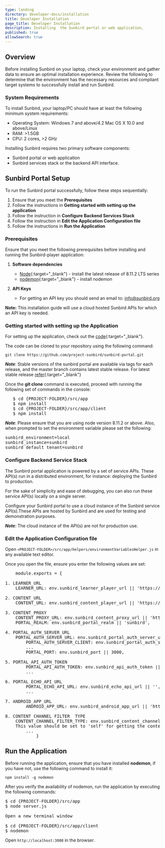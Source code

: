 ```yaml
---
type: landing
directory: developer-docs/installation
title: Developer Installation
page_title: Developer Installation
description: Installing  the Sunbird portal or web application, 
published: true
allowSearch: true
---
```


## Overview

Before installing Sunbird on your laptop, check your environment and gather data to ensure an optimal installation experience.
Review the following to determine that the environment has the necessary resources and compliant target systems to successfully install and run Sunbird.

### System Requirements

To install Sunbird, your laptop/PC should have at least the following minimum system requirements:

- Operating System: Windows 7 and above/4.2 Mac OS X 10.0 and above/Linux  
- RAM: >1.5GB
- CPU: 2 cores, >2 GHz

Installing Sunbird requires two primary software components:

- Sunbird portal or web application
- Sunbird services stack or the backend API interface. 

## Sunbird Portal Setup

To run the Sunbird portal successfully, follow these steps sequentially:

1. Ensure that you meet the **Prerequisites**
2. Follow the instructions in **Getting started with setting up the application**
3.  Follow the instruction in **Configure Backend Services Stack**
4. Follow the instruction in **Edit the Application Configuration file**
5. Follow the instructions in **Run the Application**

### Prerequisites

Ensure that you meet the following prerequisites before installing and running the Sunbird-player application:

1. **Software dependencies**
	
	* [Node](https://nodejs.org/en/download/){:target="_blank"} - install the latest release of 8.11.2 LTS series
	* [nodemon](https://www.npmjs.com/package/nodemon){:target="_blank"} - install nodemon

2. **API Keys** 

	* For getting an API key you should send an email to: info@sunbird.org

**Note:** This installation guide will use a cloud hosted Sunbird APIs for which an API key is needed.

### Getting started with setting up the Application 

For setting up the application, check out the [code](https://github.com/project-sunbird/sunbird-portal.git){:target="_blank"}. 

The code can be cloned to your repository using the following command:
    
    git clone https://github.com/project-sunbird/sunbird-portal.git

***Note***: Stable versions of the sunbird portal are available via tags for each release, and the master branch contains latest stable release. For latest stable release [refer](https://github.com/project-sunbird/sunbird-portal/){:target="_blank"}

Once the **git clone** command is executed, proceed with running the following set of commands in the console:

<pre>
   $ cd {PROJECT-FOLDER}/src/app
   $ npm install
   $ cd {PROJECT-FOLDER}/src/app/client
   $ npm install
</pre>

***Note***: Please ensure that you are using node version 8.11.2 or above. Also, when prompted to set the environment variable please set the following:

<pre>
sunbird_environment=local 
sunbird_instance=sunbird
sunbird_default_tenant=sunbird
</pre>

### Configure Backend Service Stack

The Sunbird portal application is powered by a set of service APIs. These API(s) run in a distributed environment, for instance: deploying the Sunbird to production.

For the sake of simplicity and ease of debugging, you can also run these service API(s) locally on a single server.

Configure your Sunbird portal to use a cloud instance of the Sunbird service API(s).These APIs are hosted by Sunbird and are used for testing and demonstration purposes. 

***Note***: The cloud instance of the API(s) are not for production use.

### Edit the Application Configuration file

Open `<PROJECT-FOLDER>/src/app/helpers/environmentVariablesHelper.js` in any available text editor. 

Once you open the file, ensure you enter the following values are set:
<pre>
    module.exports = {
        
1. LEARNER_URL   
	LEARNER_URL: env.sunbird_learner_player_url || 'https://staging.open-sunbird.org/api/',                    
      
2. CONTENT_URL
	CONTENT_URL: env.sunbird_content_player_url || 'https://staging.open-sunbird.org/api/',                   
        
3. CONTENT_PROXY  
	CONTENT_PROXY_URL: env.sunbird_content_proxy_url || 'https://staging.open-sunbird.org',                    
	PORTAL_REALM: env.sunbird_portal_realm || 'sunbird',
        
4. PORTAL_AUTH_SERVER_URL
	PORTAL_AUTH_SERVER_URL: env.sunbird_portal_auth_server_url || 'https://staging.open-sunbird.org/auth',     
        PORTAL_AUTH_SERVER_CLIENT: env.sunbird_portal_auth_server_client || "portal",
        ...
        PORTAL_PORT: env.sunbird_port || 3000,
        	
5. PORTAL_API_AUTH_TOKEN     
        PORTAL_API_AUTH_TOKEN: env.sunbird_api_auth_token || 'E-mail to: info@sunbird.org' for getting Auth-Token 
        ...
        
6. PORTAL_ECHO_API_URL
        PORTAL_ECHO_API_URL: env.sunbird_echo_api_url || '',                                                       
        ...
	
7. ANDROID_APP_URL
        ANDROID_APP_URL: env.sunbird_android_app_url || 'http://www.sunbird.org'   

8. CONTENT CHANNEL FILTER  TYPE
	CONTENT_CHANNEL_FILTER_TYPE: env.sunbird_content_channel_filter_type || 'all',
	This value should be set to 'self' for getting the content that belongs to current user channel and set to 'all' to get all 		channel contents
        ...
    		}
</pre>   

## Run the Application

Before running the application, ensure that you have installed **nodemon**, if you have not, use the following command to install it:

`npm install -g nodemon`

After you verify the availability of nodemon, run the application by executing the following commands:

<pre>
$ cd {PROJECT-FOLDER}/src/app
$ node server.js
    
Open a new terminal window

$ cd {PROJECT-FOLDER}/src/app/client
$ nodemon
</pre>

Open `http://localhost:3000` in the browser.
 

